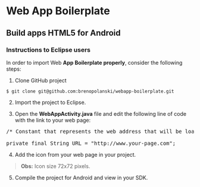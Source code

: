 # Web App Boilerplate

## Build apps HTML5 for Android

### Instructions to Eclipse users

In order to import Web **App Boilerplate properly**, consider the following steps:

1. Clone GitHub project

`$ git clone git@github.com:brenopolanski/webapp-boilerplate.git`

2. Import the project to Eclipse.

3. Open the **WebAppActivity.java** file and edit the following line of code with the link to your web page:

<pre>
/* Constant that represents the web address that will be loaded in WebView */

private final String URL = "http://www.your-page.com";
</pre>

4. Add the icon from your web page in your project.

> **Obs:** Icon size 72x72 pixels.

5. Compile the project for Android and view in your SDK.